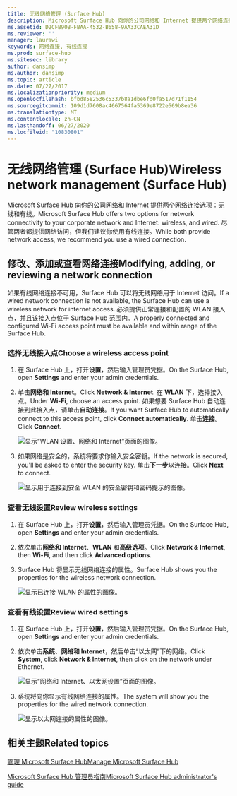 ```yaml
---
title: 无线网络管理 (Surface Hub)
description: Microsoft Surface Hub 向你的公司网络和 Internet 提供两个网络连接选项：无线和有线。 尽管两者都提供网络访问，但我们建议你使用有线连接。
ms.assetid: D2CFB90B-FBAA-4532-B658-9AA33CAEA31D
ms.reviewer: ''
manager: laurawi
keywords: 网络连接, 有线连接
ms.prod: surface-hub
ms.sitesec: library
author: dansimp
ms.author: dansimp
ms.topic: article
ms.date: 07/27/2017
ms.localizationpriority: medium
ms.openlocfilehash: bfbd8582536c5337b8a1dbe6fd0fa517d71f1154
ms.sourcegitcommit: 109d1d7608ac4667564fa5369e8722e569b8ea36
ms.translationtype: MT
ms.contentlocale: zh-CN
ms.lasthandoff: 06/27/2020
ms.locfileid: "10830801"
---
```

# <span data-ttu-id="84f1a-105">无线网络管理 (Surface Hub)</span><span class="sxs-lookup"><span data-stu-id="84f1a-105">Wireless network management (Surface Hub)</span></span>


<span data-ttu-id="84f1a-106">Microsoft Surface Hub 向你的公司网络和 Internet 提供两个网络连接选项：无线和有线。</span><span class="sxs-lookup"><span data-stu-id="84f1a-106">Microsoft Surface Hub offers two options for network connectivity to your corporate network and Internet: wireless, and wired.</span></span> <span data-ttu-id="84f1a-107">尽管两者都提供网络访问，但我们建议你使用有线连接。</span><span class="sxs-lookup"><span data-stu-id="84f1a-107">While both provide network access, we recommend you use a wired connection.</span></span>

## <span data-ttu-id="84f1a-108">修改、添加或查看网络连接</span><span class="sxs-lookup"><span data-stu-id="84f1a-108">Modifying, adding, or reviewing a network connection</span></span>


<span data-ttu-id="84f1a-109">如果有线网络连接不可用，Surface Hub 可以将无线网络用于 Internet 访问。</span><span class="sxs-lookup"><span data-stu-id="84f1a-109">If a wired network connection is not available, the Surface Hub can use a wireless network for internet access.</span></span> <span data-ttu-id="84f1a-110">必须提供正常连接和配置的 WLAN 接入点，并且该接入点位于 Surface Hub 范围内。</span><span class="sxs-lookup"><span data-stu-id="84f1a-110">A properly connected and configured Wi-Fi access point must be available and within range of the Surface Hub.</span></span>

### <span data-ttu-id="84f1a-111">选择无线接入点</span><span class="sxs-lookup"><span data-stu-id="84f1a-111">Choose a wireless access point</span></span>

1.  <span data-ttu-id="84f1a-112">在 Surface Hub 上，打开**设置**，然后输入管理员凭据。</span><span class="sxs-lookup"><span data-stu-id="84f1a-112">On the Surface Hub, open **Settings** and enter your admin credentials.</span></span>
2.  <span data-ttu-id="84f1a-113">单击**网络和 Internet**。</span><span class="sxs-lookup"><span data-stu-id="84f1a-113">Click **Network & Internet**.</span></span> <span data-ttu-id="84f1a-114">在 **WLAN** 下，选择接入点。</span><span class="sxs-lookup"><span data-stu-id="84f1a-114">Under **Wi-Fi**, choose an access point.</span></span> <span data-ttu-id="84f1a-115">如果想要 Surface Hub 自动连接到此接入点，请单击**自动连接**。</span><span class="sxs-lookup"><span data-stu-id="84f1a-115">If you want Surface Hub to automatically connect to this access point, click **Connect automatically**.</span></span> <span data-ttu-id="84f1a-116">单击**连接**。</span><span class="sxs-lookup"><span data-stu-id="84f1a-116">Click **Connect**.</span></span>

    ![显示“WLAN 设置、网络和 Internet”页面的图像。](images/networkmgtwireless-01.png)

3.  <span data-ttu-id="84f1a-118">如果网络是安全的，系统将要求你输入安全密钥。</span><span class="sxs-lookup"><span data-stu-id="84f1a-118">If the network is secured, you'll be asked to enter the security key.</span></span> <span data-ttu-id="84f1a-119">单击**下一步**以连接。</span><span class="sxs-lookup"><span data-stu-id="84f1a-119">Click **Next** to connect.</span></span>

    ![显示用于连接到安全 WLAN 的安全密钥和密码提示的图像。](images/networkmgtwireless-02.png)

### <span data-ttu-id="84f1a-121">查看无线设置</span><span class="sxs-lookup"><span data-stu-id="84f1a-121">Review wireless settings</span></span>

1.  <span data-ttu-id="84f1a-122">在 Surface Hub 上，打开**设置**，然后输入管理员凭据。</span><span class="sxs-lookup"><span data-stu-id="84f1a-122">On the Surface Hub, open **Settings** and enter your admin credentials.</span></span>
2.  <span data-ttu-id="84f1a-123">依次单击**网络和 Internet**、**WLAN** 和**高级选项**。</span><span class="sxs-lookup"><span data-stu-id="84f1a-123">Click **Network & Internet**, then **Wi-Fi**, and then click **Advanced options**.</span></span>
3.  <span data-ttu-id="84f1a-124">Surface Hub 将显示无线网络连接的属性。</span><span class="sxs-lookup"><span data-stu-id="84f1a-124">Surface Hub shows you the properties for the wireless network connection.</span></span>

    ![显示已连接 WLAN 的属性的图像。](images/networkmgtwireless-04.png)

### <span data-ttu-id="84f1a-126">查看有线设置</span><span class="sxs-lookup"><span data-stu-id="84f1a-126">Review wired settings</span></span>

1.  <span data-ttu-id="84f1a-127">在 Surface Hub 上，打开**设置**，然后输入管理员凭据。</span><span class="sxs-lookup"><span data-stu-id="84f1a-127">On the Surface Hub, open **Settings** and enter your admin credentials.</span></span>
2.  <span data-ttu-id="84f1a-128">依次单击**系统**、**网络和 Internet**，然后单击“以太网”下的网络。</span><span class="sxs-lookup"><span data-stu-id="84f1a-128">Click **System**, click **Network & Internet**, then click on the network under Ethernet.</span></span>

    ![显示“网络和 Internet、以太网设置”页面的图像。](images/networkmgtwired-01.png)

3.  <span data-ttu-id="84f1a-130">系统将向你显示有线网络连接的属性。</span><span class="sxs-lookup"><span data-stu-id="84f1a-130">The system will show you the properties for the wired network connection.</span></span>

    ![显示以太网连接的属性的图像。](images/networkmgtwired-02.png)

## <span data-ttu-id="84f1a-132">相关主题</span><span class="sxs-lookup"><span data-stu-id="84f1a-132">Related topics</span></span>


[<span data-ttu-id="84f1a-133">管理 Microsoft Surface Hub</span><span class="sxs-lookup"><span data-stu-id="84f1a-133">Manage Microsoft Surface Hub</span></span>](manage-surface-hub.md)

[<span data-ttu-id="84f1a-134">Microsoft Surface Hub 管理员指南</span><span class="sxs-lookup"><span data-stu-id="84f1a-134">Microsoft Surface Hub administrator's guide</span></span>](surface-hub-administrators-guide.md)

 

 





